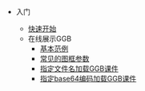 - 入门

  - [快速开始](quickstart.md)
  - 在线展示GGB
    - [基本范例](hello_ggb.md)
    - [常见的图框参数](hello_ggb_params.md)
    - [指定文件名加载GGB课件](hello_ggb_from_file.md)
    - [指定base64编码加载GGB课件](hello_ggb_from_base64.md)
